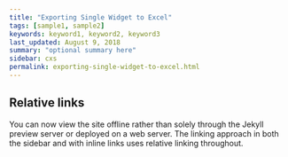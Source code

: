 ```yaml
---
title: "Exporting Single Widget to Excel"
tags: [sample1, sample2]
keywords: keyword1, keyword2, keyword3
last_updated: August 9, 2018
summary: "optional summary here"
sidebar: cxs
permalink: exporting-single-widget-to-excel.html
---
```

## Relative links

You can now view the site offline rather than solely through the Jekyll preview server or deployed on a web server. The linking approach in both the sidebar and with inline links uses relative linking throughout.